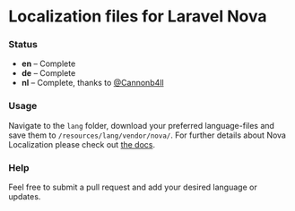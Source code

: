 # Localization files for Laravel Nova

### Status
* **en** – Complete
* **de** – Complete
* **nl** – Complete, thanks to [@Cannonb4ll](https://github.com/Cannonb4ll)

### Usage
Navigate to the `lang` folder, download your preferred language-files and save them to `/resources/lang/vendor/nova/`.
For further details about Nova Localization please check out [the docs](https://nova.laravel.com/docs/1.0/customization/localization.html).

### Help
Feel free to submit a pull request and add your desired language or updates.
